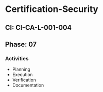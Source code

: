 # Certification-Security

## CI: CI-CA-L-001-004
## Phase: 07

### Activities
- Planning
- Execution
- Verification
- Documentation

